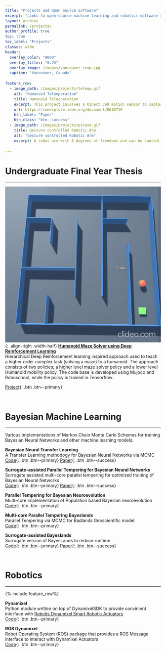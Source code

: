 ```yaml
---
title: "Projects and Open Source Software"
excerpt: "Links to open-source machine learning and robotics software repositories developed as part of research projects"
layout: archive
permalink: /projects/
author_profile: true
toc: true
toc_label: "Projects"
classes: wide
header:
  overlay_color: "#000"
  overlay_filter: "0.75"
  overlay_image: /images/vancouver_crop.jpg
  caption: "Vancouver, Canada"

feature_row:
  - image_path: /images/projects/teleop.gif
    alt: "Humanoid Teleoperation"
    title: Humanoid Teleoperation
    excerpt: This project involves a Kinect 360 motion sensor to capture human motions and imitation by the humanoid robot with legged motion
    url: https://ieeexplore.ieee.org/document/8610719
    btn_label: "Paper"
    btn_class: "btn--success"
  - image_path: /images/projects/picaso.gif
    title: Gesture controlled Robotic Arm
    alt: "Gesture controlled Robotic Arm"
    excerpt: A robot arm with 6 degrees of freedoms and can be controlled with gestures!

---
```


# Undergraduate Final Year Thesis
---
![demo](/images/projects/humanoid-final-crop.gif){: .align-right .width-half}
**[Humanoid Maze Solver using Deep Reinforcement Learning](https://github.com/arpit-kapoor/RL-Humanoid)** <br>
Hierarchical Deep Reinforcement learning inspired approach used to teach a higher order complex task (solving a maze) to a humanoid. The approach consists of two policies; a higher level maze solver policy and a lower level Humanoid mobility policy. The code base is developed using Mujoco and Roboschool, while the policy is trained in Tensorflow.

[Project](https://github.com/arpit-kapoor/RL-Humanoid){: .btn .btn--primary}

<br>


# Bayesian Machine Learning
---
Various implementations of Markov Chain Monte Carlo Schemes for training Bayesian Neural Networks and other machine learning models.

**Bayesian Neural Transfer Learning** <br>
A Transfer Learning methodogy for Bayesian Neural Networks via MCMC <br>
[Code](https://github.com/sydney-machine-learning/Bayesian-neural-transfer-learning){: .btn .btn--primary} [Paper](https://www.sciencedirect.com/science/article/abs/pii/S0925231219314213){: .btn .btn--success}

**Surrogate-assisted Parallel Tempering for Bayesian Neural Networks** <br>
Surrogate assisted multi-core parallel tempering for optimized training of Bayesian Neural Networks <br>
[Code](https://github.com/sydney-machine-learning/surrogate-assisted-parallel-tempering){: .btn .btn--primary} [Paper](https://www.sciencedirect.com/science/article/abs/pii/S0952197620301299){: .btn .btn--success}

**Parallel Tempering for Bayesian Neuroevolution**<br>
Multi-core implementation of Population based Bayesian neuroevolution <br>
[Code](https://github.com/sydney-machine-learning/evolutionary-pt){: .btn .btn--primary}

**Multi-core Parallel Tempering Bayeslands**<br>
Parallel Tempering via MCMC for Badlands Geoscientific model <br>
[Code](https://github.com/intelligentEarth/pt-Bayeslands){: .btn .btn--primary}

**Surrogate-assisted Bayeslands**<br>
Surrogate version of BayesLands to reduce runtime <br>
[Code](https://github.com/intelligentEarth/surrogate-pt-Bayeslands){: .btn .btn--primary} [Paper](https://gmd.copernicus.org/articles/13/2959/2020/gmd-13-2959-2020.html){: .btn .btn--success}


<br>

# Robotics
---

{% include feature_row%}


**Pynamixel** <br>
Python module written on top of DynamixelSDK to provide convinient interface with [Robotis Dynamixel Smart Robotic Actuators](http://www.robotis.us/dynamixel/) <br>
[Code](https://github.com/SRM-Team-Humanoid/pynamixel){: .btn .btn--primary}

**ROS Dynamixel** <br>
Robot Operating System (ROS) package that provides a ROS Message interface to interact with Dynamixel Actuators <br>
[Code](https://github.com/SRM-Team-Humanoid/ros_dynamixel){: .btn .btn--primary}